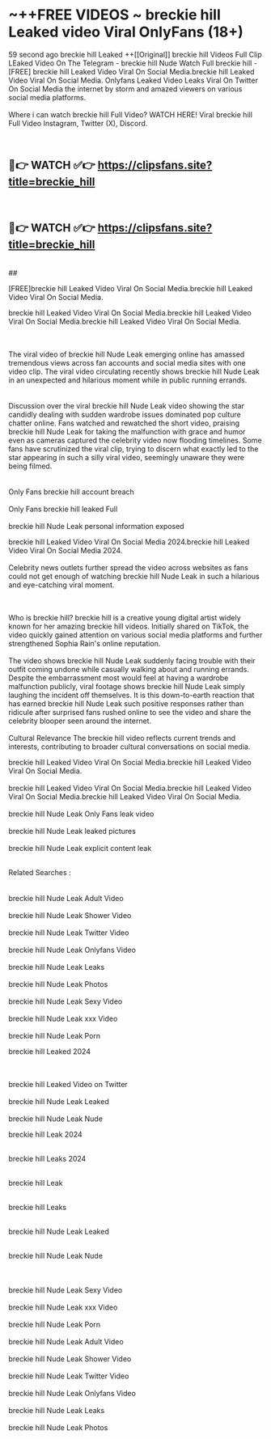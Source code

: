 # ~++FREE VIDEOS ~ breckie hill Leaked video Viral OnlyFans (18+)<br>


59 second ago breckie hill Leaked ++[[Original]] breckie hill Videos Full Clip LEaked Video On The Telegram  - breckie hill Nude  Watch Full breckie hill - [FREE] breckie hill Leaked Video Viral On Social Media.breckie hill Leaked Video Viral On Social Media.   Onlyfans Leaked Video Leaks Viral On Twitter On Social Media the internet by storm and amazed viewers on various social media platforms. <br><br>
Where i can watch breckie hill Full Video? WATCH HERE! Viral breckie hill Full Video Instagram, Twitter (X), Discord. <br>


 <br>

##  🔴👉 WATCH ✅👉  <a href="https://clipsfans.site?title=breckie_hill&ref=git">https://clipsfans.site?title=breckie_hill</a> <br>
  <br>

##  🔴👉 WATCH ✅👉  <a href="https://clipsfans.site?title=breckie_hill&ref=git">https://clipsfans.site?title=breckie_hill</a> <br>
  <br>
  ##



[FREE]breckie hill Leaked Video Viral On Social Media.breckie hill Leaked Video Viral On Social Media. <br>

breckie hill Leaked Video Viral On Social Media.breckie hill Leaked Video Viral On Social Media.breckie hill Leaked Video Viral On Social Media. <br>


  <br>

  <br>
The viral video of breckie hill Nude Leak emerging online has amassed tremendous views across fan accounts and social media sites with one video clip. The viral video circulating recently shows breckie hill Nude Leak in an unexpected and hilarious moment while in public running errands.<br>
<br>


<br>
Discussion over the viral breckie hill Nude Leak video showing the star candidly dealing with sudden wardrobe issues dominated pop culture chatter online. Fans watched and rewatched the short video, praising breckie hill Nude Leak for taking the malfunction with grace and humor even as cameras captured the celebrity video now flooding timelines. Some fans have scrutinized the viral clip, trying to discern what exactly led to the star appearing in such a silly viral video, seemingly unaware they were being filmed.<br>
<br>
<br> 
Only Fans breckie hill account breach<br>
<br>
Only Fans breckie hill leaked Full <br>
<br>
breckie hill Nude Leak personal information exposed<br>

breckie hill Leaked Video Viral On Social Media 2024.breckie hill Leaked Video Viral On Social Media 2024. <br>
<br>
Celebrity news outlets further spread the video across websites as fans could not get enough of watching breckie hill Nude Leak in such a hilarious and eye-catching viral moment.<br>
<br>

<br>
Who is breckie hill? breckie hill is a creative young digital artist widely known for her amazing breckie hill videos. Initially shared on TikTok, the video quickly gained attention on various social media platforms and further strengthened Sophia Rain's online reputation.<br>
<br>
The video shows breckie hill Nude Leak suddenly facing trouble with their outfit coming undone while casually walking about and running errands. Despite the embarrassment most would feel at having a wardrobe malfunction publicly, viral footage shows breckie hill Nude Leak simply laughing the incident off themselves. It is this down-to-earth reaction that has earned breckie hill Nude Leak such positive responses rather than ridicule after surprised fans rushed online to see the video and share the celebrity blooper seen around the internet.<br>
<br>
Cultural Relevance The breckie hill video reflects current trends and interests, contributing to broader cultural conversations on social media.<br>

breckie hill Leaked Video Viral On Social Media.breckie hill Leaked Video Viral On Social Media.<br>
<br>
breckie hill Leaked Video Viral On Social Media.breckie hill Leaked Video Viral On Social Media.breckie hill Leaked Video Viral On Social Media.<br>
<br>
breckie hill Nude Leak Only Fans leak video<br>
<br>
breckie hill Nude Leak leaked pictures<br>
<br>
breckie hill Nude Leak explicit content leak<br>


<br>
Related Searches :<br>
<br>

<br>
breckie hill Nude Leak Adult Video<br>
<br>
breckie hill Nude Leak Shower Video<br>
<br>
breckie hill Nude Leak Twitter Video<br>
<br>
breckie hill Nude Leak Onlyfans Video<br>
<br>
breckie hill Nude Leak Leaks<br>
<br>
breckie hill Nude Leak Photos<br>

<br>
breckie hill Nude Leak Sexy Video<br>
<br>
breckie hill Nude Leak xxx Video<br>
<br>
breckie hill Nude Leak Porn<br>

breckie hill  Leaked 2024 <br> <br>
<br>

breckie hill Leaked Video on Twitter <br>
<br>
breckie hill Nude Leak Leaked<br>
<br>
breckie hill Nude Leak Nude<br>


breckie hill  Leak 2024 <br> <br>



breckie hill  Leaks 2024 <br> <br>



 
breckie hill  Leak<br> <br>



breckie hill  Leaks<br> <br>


breckie hill Nude Leak Leaked<br> <br>

breckie hill Nude Leak Nude<br> <br>
<br> <br>
breckie hill Nude Leak Sexy Video
<br> <br>
breckie hill Nude Leak xxx Video
<br> <br>
breckie hill Nude Leak Porn
<br> <br>
breckie hill Nude Leak Adult Video
<br> <br>
breckie hill Nude Leak Shower Video
<br> <br>
breckie hill Nude Leak Twitter Video
<br> <br>
breckie hill Nude Leak Onlyfans Video
<br> <br>
breckie hill Nude Leak Leaks
<br> <br>
breckie hill Nude Leak Photos






</p>




 



</p>










